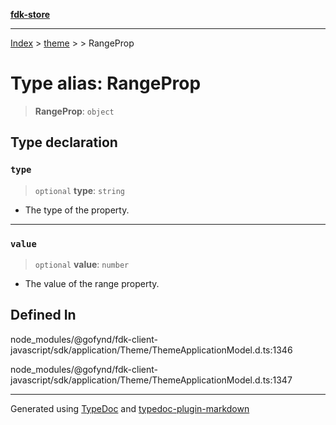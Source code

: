 [**fdk-store**](../../../README.md)
***

[Index](../../../API.md) > [theme](../../README.md) > [<internal>](../README.md) > RangeProp

# Type alias: RangeProp

> **RangeProp**: `object`

## Type declaration

### `type`

> `optional` **type**: `string`

- The type of the property.

***

### `value`

> `optional` **value**: `number`

- The value of the range property.

## Defined In

node\_modules/@gofynd/fdk-client-javascript/sdk/application/Theme/ThemeApplicationModel.d.ts:1346

node\_modules/@gofynd/fdk-client-javascript/sdk/application/Theme/ThemeApplicationModel.d.ts:1347

***
Generated using [TypeDoc](https://typedoc.org/) and [typedoc-plugin-markdown](https://www.npmjs.com/package/typedoc-plugin-markdown)
